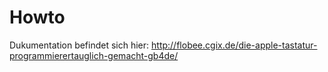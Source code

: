# Howto

Dukumentation befindet sich hier:
http://flobee.cgix.de/die-apple-tastatur-programmierertauglich-gemacht-gb4de/


